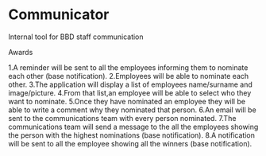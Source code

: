 Communicator
============

Internal tool for BBD staff communication

Awards

1.A reminder will be sent to all the employees informing them to nominate each other (base notification). 
2.Employees will be able to nominate each other.
3.The application will display a list of employees name/surname and image/picture.
4.From that list,an employee will be able to select who they want to nominate.
5.Once they have nominated an employee they will be able to write a comment why they nominated that person.
6.An email will be sent to the communications team with every person nominated. 
7.The communications team will send a message to the all the employees showing the person with the highest nominations (base notification). 
8.A notification will be sent to all the employee showing all the winners (base notification).


 


 




